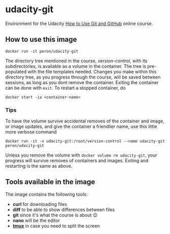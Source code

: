 # udacity-git
Environment for the Udacity 
[How to Use Git and GitHub](https://www.udacity.com/course/how-to-use-git-and-github--ud775) online course.

## How to use this image
```
docker run -it peron/udacity-git
```
The directory tree mentioned in the course, _version-control_, with its subdirectories, 
is available as a volume in the container. 
The tree is pre-populated with the file templates needed.
Changes you make within this directory tree, as you progress through the course, 
will be saved between sessions, as long as you dont remove the container.
Exiting the container can be done with `exit`. To restart a stopped container, do
```
docker start -ia <container-name>
```

### Tips
To have the volume survive accidental removes of the container and image, or image updates, 
and give the container a friendlier name, use this little more verbose command
```
docker run -it -v udacity-git:/root/version-control --name udacity-git peron/udacity-git
```
Unless you remove the volume with `docker volume rm udacity-git`, 
your progress will survive removes of containers and images.
Exiting and restarting is the same as above.


## Tools available in the image
The image contains the following tools:
* **curl** for downloading files
* **diff** to be able to show differences between files
* **git** since it's what the course is about :wink:
* **nano** will be the editor
* **[tmux](http://tmux.github.io)** in case you need to split the screen
